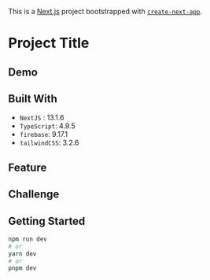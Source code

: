 This is a [Next.js](https://nextjs.org/) project bootstrapped with [`create-next-app`](https://github.com/vercel/next.js/tree/canary/packages/create-next-app).

# Project Title

## Demo

## Built With

- `NextJS` : 13.1.6
- `TypeScript`: 4.9.5
- `firebase`: 9.17.1
- `tailwindCSS`: 3.2.6

## Feature

## Challenge

## Getting Started

```bash
npm run dev
# or
yarn dev
# or
pnpm dev
```
